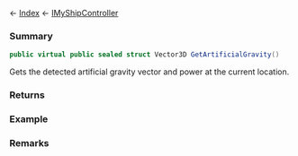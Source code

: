 ← [Index](Api-Index) ← [IMyShipController](Sandbox.ModAPI.Ingame.IMyShipController)

### Summary

```csharp
public virtual public sealed struct Vector3D GetArtificialGravity()
```

Gets the detected artificial gravity vector and power at the current location.

### Returns



### Example

### Remarks

